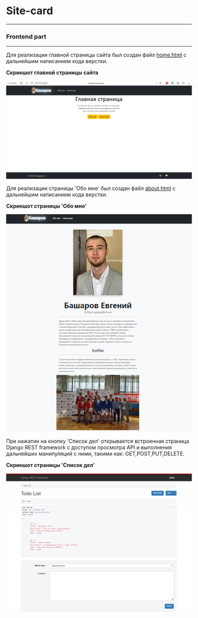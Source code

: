 # Site-card
-------

### Frontend part
-------

Для реализации главной страницы сайта был создан файл [home.html] с дальнейшим написанием кода верстки.

**Скриншот главной страницы сайта**

![alt-текст](https://github.com/Basharov1210/Test_intern/blob/master/readme_photos/First_page.png "Главная страница сайта")

Для реализации страницы 'Обо мне' был создан файл [about.html] с дальнейшим написанием кода верстки.

**Скриншот страницы 'Обо мне'**

![alt-текст](https://github.com/Basharov1210/Test_intern/blob/master/readme_photos/about_page.png "Страница обо мне")

При нажатии на кнопку 'Список дел' открывается встроенная страница Django REST framework с доступом просмотра API и выполнения дальнейших манипуляций с ними, такими как: GET,POST,PUT,DELETE.

**Скриншот страницы 'Список дел'**

![alt-текст](https://github.com/Basharov1210/Test_intern/blob/master/readme_photos/todo_page.png "Страница список дел")

[home.html]: https://github.com/Basharov1210/Test_intern/blob/master/main/templates/main/home.html
[about.html]: https://github.com/Basharov1210/Test_intern/blob/master/main/templates/main/about.html
